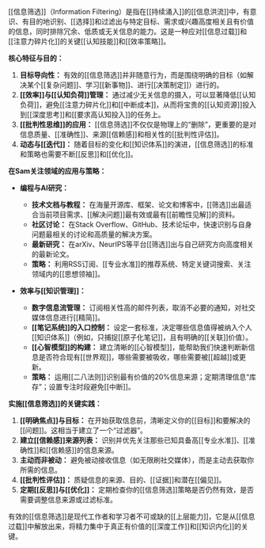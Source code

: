[[信息筛选]]（Information Filtering）是指在[[持续涌入]]的[[信息洪流]]中，有意识、有目的地识别、[[选择]]和过滤出与特定目标、需求或兴趣高度相关且有价值的信息，同时排除冗余、低质或无关信息的能力。这是一种应对[[信息过载]]和[[注意力碎片化]]的关键[[认知技能]]和[[效率策略]]。

**核心特征与目的：**

1.  **目标导向性：** 有效的[[信息筛选]]并非随意行为，而是围绕明确的目标（如解决某个[[复杂问题]]、学习[[新事物]]、进行[[决策制定]]）进行的。
2.  **[[效率]]与[[认知负荷]]管理：** 通过减少无关信息的摄入，可以显著降低[[认知负荷]]，避免[[注意力碎片化]]和[[中断成本]]，从而将宝贵的[[认知资源]]投入到[[深度思考]]和[[要求高认知投入]]的任务上。
3.  **[[批判性思维]]的应用：** [[信息筛选]]不仅仅是物理上的“删除”，更重要的是对信息质量、[[准确性]]、来源[[信赖感]]和相关性的[[批判性评估]]。
4.  **动态与[[迭代]]：** 随着目标的变化和[[知识体系]]的演进，[[信息筛选]]的标准和策略也需要不断[[反思]]和[[优化]]。

**在Sam关注领域的应用与策略：**

*   **编程与AI研究：**
    *   **技术文档与教程：** 在海量开源库、框架、论文和博客中，[[筛选]]出最适合当前项目需求、[[解决问题]]最有效或最有[[前瞻性见解]]的资料。
    *   **社区讨论：** 在Stack Overflow、GitHub、技术论坛中，快速识别与自身问题最相关的讨论和高质量的解决方案。
    *   **最新研究：** 在arXiv、NeurIPS等平台[[筛选]]出与自己研究方向高度相关的最新论文。
    *   **策略：** 利用RSS订阅、[[专业水准]]的推荐系统、特定关键词搜索、关注领域内的[[思想领袖]]。

*   **效率与[[知识管理]]：**
    *   **数字信息流管理：** 订阅相关性高的邮件列表，取消不必要的通知，对社交媒体信息进行[[精简]]。
    *   **[[笔记系统]]的入口控制：** 设定一套标准，决定哪些信息值得被纳入个人[[知识体系]]（例如，只捕捉[[原子化笔记]]，且有明确的[[关联]]价值）。
    *   **[[心智模型]]的构建：** 建立清晰的[[心智模型]]，能帮助我们快速判断新信息是否符合现有[[世界观]]，哪些需要被吸收，哪些需要被[[超越]]或更新。
    *   **策略：** 运用[[二八法则]]识别最有价值的20%信息来源；定期清理信息“库存”；设置专注时段避免[[中断]]。

**实施[[信息筛选]]的关键实践：**

1.  **[[明确焦点]]与目标：** 在开始获取信息前，清晰定义你的[[目标]]和要解决的[[问题]]。这相当于建立了一个“过滤器”。
2.  **建立[[信赖感]]来源列表：** 识别并优先关注那些已知具备高[[专业水准]]、[[准确性]]和[[信赖感]]的信息来源。
3.  **主动而非被动：** 避免被动接收信息（如无限刷社交媒体），而是主动去获取你所需的信息。
4.  **[[批判性评估]]：** 质疑信息的来源、目的、[[证据]]和潜在[[偏见]]。
5.  **定期[[反思]]与[[优化]]：** 定期检查你的[[信息筛选]]策略是否仍然有效，是否需要调整信息来源或过滤标准。

有效的[[信息筛选]]是现代工作者和学习者不可或缺的[[上层能力]]，它是从[[信息过载]]中解放出来，将精力集中于真正有价值的[[深度工作]]和[[知识内化]]的关键。